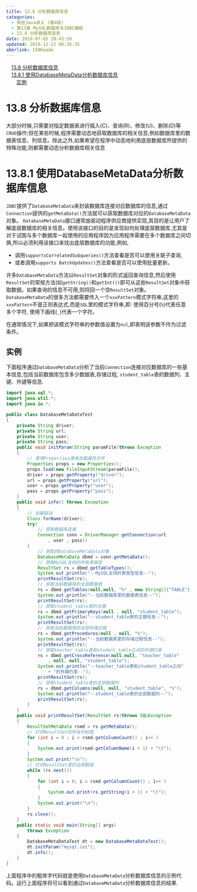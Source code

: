 ```yaml
---
title: 13.8 分析数据库信息
categories: 
  - 疯狂Java讲义 (第4版)
  - 第13章 MySQL数据库与JDBC编程
  - 13.8 分析数据库信息
date: 2019-07-05 20:43:59
updated: 2019-12-22 08:26:35
abbrlink: 1596aade
---
```

<div id='my_toc'><a href="/JavaReadingNotes/1596aade/#13-8-分析数据库信息" class="header_1">13.8 分析数据库信息</a><br><a href="/JavaReadingNotes/1596aade/#13-8-1-使用DatabaseMetaData分析数据库信息" class="header_1">13.8.1 使用DatabaseMetaData分析数据库信息</a><br><a href="/JavaReadingNotes/1596aade/#实例" class="header_2">实例</a><br></div>
<style>.header_1{margin-left: 1em;}.header_2{margin-left: 2em;}.header_3{margin-left: 3em;}.header_4{margin-left: 4em;}.header_5{margin-left: 5em;}.header_6{margin-left: 6em;}</style>
<!--more-->
<script>if (navigator.platform.search('arm')==-1){document.getElementById('my_toc').style.display = 'none';}var e,p = document.getElementsByTagName('p');while (p.length>0) {e = p[0];e.parentElement.removeChild(e);}</script>

<!--end-->
# 13.8 分析数据库信息 #
大部分时候,只需要对指定数据表进行插入(C)、查询(R)、修改(U)、删除(D)等`CRUD`操作;但在某些时候,程序需要动态地获取数据库的相关信息,例如数据库里的数据表信息、列信息。除此之外,如果希望在程序中动态地利用底层数据库所提供的特殊功能,则都需要动态分析数据库相关信息
# 13.8.1 使用DatabaseMetaData分析数据库信息 #
`JDBC`提供了`DatabaseMetaData`来封装数据库连接对应数据库的信息,通过`Connection`提供的`getMetaData()`方法就可以获取数据库对应的`DatabaseMetaData`对象。
`DatabaseMetaData`接口通常由驱动程序供应商提供实现,其目的是让用户了解底层数据库的相关信息。使用该接口的目的是发现如何处理底层数据库,尤其是对于试图与多个数据库一起使用的应用程序因为应用程序需要在多个数据库之间切换,所以必须利用该接口来找出底层数据库的功能,例如,
- 调用`supportsCorrelatedSubqueries()`方法查看是否可以使用关联子查询,
- 或者调用`supports BatchUpdates()`方法查看是否可以使用批量更新。

许多`DatabaseMetaData`方法以`ResultSet`对象的形式返回查询信息,然后使用`ResultSet`的常规方法(如`getString()`和`getInt())`即可从这些`ResultSet`对象中获取数据。如果查询的信息不可用,则将回一个空`ResultSet`对象。
`DatabaseMetaData`的很多方法都需要传入一个`xxxPattern`模式字符串,这里的`xxxPattern`不是正则表达式,而是`SQL`里的模式字符串,即:
使用百分号(`%`)代表任意多个字符,
使用下画线(`_`)代表一个字符。

在通常情况下,如果把该模式字符串的参数值设置为`nul`,即表明该参数不作为过滤条件。
## 实例 ##
下面程序通过`DatabaseMetaData`分析了当前`Connection`连接对应数据库的一些基本信息,包括当前数据库包含多少数据表,存储过程, `student_table`表的数据列、主键、外键等信息.
```java
import java.sql.*;
import java.util.*;
import java.io.*;

public class DatabaseMetaDataTest
{
    private String driver;
    private String url;
    private String user;
    private String pass;
    public void initParam(String paramFile)throws Exception
    {
        // 使用Properties类来加载属性文件
        Properties props = new Properties();
        props.load(new FileInputStream(paramFile));
        driver = props.getProperty("driver");
        url = props.getProperty("url");
        user = props.getProperty("user");
        pass = props.getProperty("pass");
    }
    public void info() throws Exception
    {
        // 加载驱动
        Class.forName(driver);
        try(
            // 获取数据库连接
            Connection conn = DriverManager.getConnection(url
                , user , pass))
        {
            // 获取的DatabaseMetaData对象
            DatabaseMetaData dbmd = conn.getMetaData();
            // 获取MySQL支持的所有表类型
            ResultSet rs = dbmd.getTableTypes();
            System.out.println("--MySQL支持的表类型信息--");
            printResultSet(rs);
            // 获取当前数据库的全部数据表
            rs = dbmd.getTables(null,null, "%" , new String[]{"TABLE"});
            System.out.println("--当前数据库里的数据表信息--");
            printResultSet(rs);
            // 获取student_table表的主键
            rs = dbmd.getPrimaryKeys(null , null, "student_table");
            System.out.println("--student_table表的主键信息--");
            printResultSet(rs);
            // 获取当前数据库的全部存储过程
            rs = dbmd.getProcedures(null , null, "%");
            System.out.println("--当前数据库里的存储过程信息--");
            printResultSet(rs);
            // 获取teacher_table表和student_table之间的外键约束
            rs = dbmd.getCrossReference(null,null, "teacher_table"
                , null, null, "student_table");
            System.out.println("--teacher_table表和student_table之间"
                + "的外键约束--");
            printResultSet(rs);
            // 获取student_table表的全部数据列
            rs = dbmd.getColumns(null, null, "student_table", "%");
            System.out.println("--student_table表的全部数据列--");
            printResultSet(rs);
        }
    }
    public void printResultSet(ResultSet rs)throws SQLException
    {
        ResultSetMetaData rsmd = rs.getMetaData();
        // 打印ResultSet的所有列标题
        for (int i = 0 ; i < rsmd.getColumnCount() ; i++ )
        {
            System.out.print(rsmd.getColumnName(i + 1) + "\t");
        }
        System.out.print("\n");
        // 打印ResultSet里的全部数据
        while (rs.next())
        {
            for (int i = 0; i < rsmd.getColumnCount() ; i++ )
            {
                System.out.print(rs.getString(i + 1) + "\t");
            }
            System.out.print("\n");
        }
        rs.close();
    }
    public static void main(String[] args)
        throws Exception
    {
        DatabaseMetaDataTest dt = new DatabaseMetaDataTest();
        dt.initParam("mysql.ini");
        dt.info();
    }
}
```
上面程序中的粗体字代码就是使用`DatabaseMetaData`分析数据库信息的示例代码。运行上面程序将可以看到通过`DatabaseMetaData`分析数据库信息的结果.

